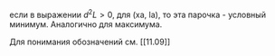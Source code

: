 если в выражении $d^2 L>0$, для (xa, la), то эта парочка - условный минимум.
Аналогично для максимума.

Для понимания обозначений см. [[11.09]]


